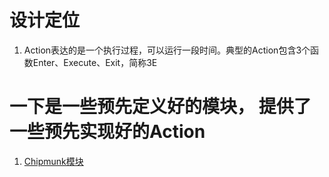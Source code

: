# 设计定位
1. Action表达的是一个执行过程，可以运行一段时间。典型的Action包含3个函数Enter、Execute、Exit，简称3E

# 一下是一些预先定义好的模块， 提供了一些预先实现好的Action
1. [Chipmunk模块](module_chipmunk)